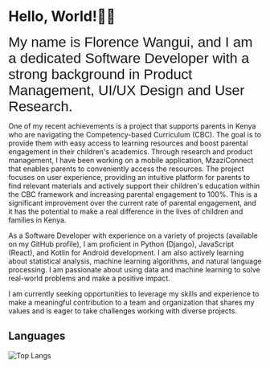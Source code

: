 # Hello, World!:woman_technologist:


<span style="font-family: Nunito, sans-serif; font-size: 28px;">My name is Florence Wangui, and I am a dedicated Software Developer with a strong background in Product Management, UI/UX Design and User Research.

One of my recent achievements is a project that supports parents in Kenya who are navigating the Competency-based Curriculum (CBC). The goal is to provide them with easy access to learning resources and boost parental engagement in their children's academics. Through research and product management, I have been working on a mobile application, MzaziConnect that enables parents to conveniently access the resources. The project focuses on user experience, providing an intuitive platform for parents to find relevant materials and actively support their children's education within the CBC framework and increasing parental engagement to 100%. This is a significant improvement over the current rate of parental engagement, and it has the potential to make a real difference in the lives of children and families in Kenya.

As a Software Developer with experience on a variety of projects (available on my GitHub profile), I am proficient in Python (Django), JavaScript (React), and Kotlin for Android development. I am also actively learning about statistical analysis, machine learning algorithms, and natural language processing. I am passionate about using data and machine learning to solve real-world problems and make a positive impact.

I am currently seeking opportunities to leverage my skills and experience to make a meaningful contribution to a team and organization that shares my values and is eager to take challenges working with diverse projects.</span>



##  Languages 
![Top Langs](https://github-readme-stats.vercel.app/api/top-langs/?username=Florence-nyokabi&langs_count=20&layout=compact&theme=vision-friendly-dark&count_private=true)
